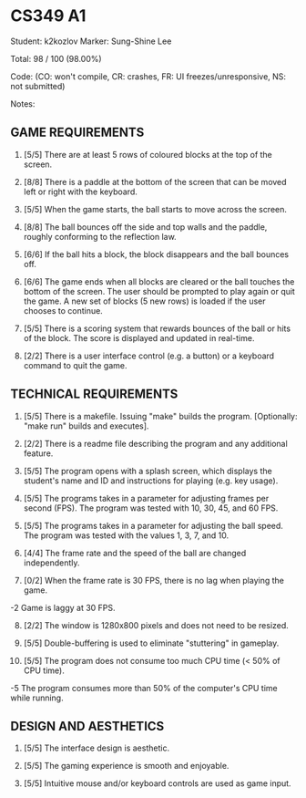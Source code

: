 # CS349 A1
Student: k2kozlov
Marker: Sung-Shine Lee


Total: 98 / 100 (98.00%)

Code: 
(CO: won't compile, CR: crashes, FR: UI freezes/unresponsive, NS: not submitted)


Notes:   

## GAME REQUIREMENTS

1. [5/5] There are at least 5 rows of coloured blocks at the top of the screen.


2. [8/8] There is a paddle at the bottom of the screen that can be moved left or right with the keyboard.


3. [5/5] When the game starts, the ball starts to move across the screen.


4. [8/8] The ball bounces off the side and top walls and the paddle, roughly conforming to the reflection law.


5. [6/6] If the ball hits a block, the block disappears and the ball bounces off.


6. [6/6] The game ends when all blocks are cleared or the ball touches the bottom of the screen. The user should be prompted to play again or quit the game. A new set of blocks (5 new rows) is loaded if the user chooses to continue.

7. [5/5] There is a scoring system that rewards bounces of the ball or hits of the block. The score is displayed and updated in real-time.


8. [2/2] There is a user interface control (e.g. a button) or a keyboard command to quit the game.


## TECHNICAL REQUIREMENTS

1. [5/5] There is a makefile. Issuing "make" builds the program. [Optionally: "make run" builds and executes].


2. [2/2] There is a readme file describing the program and any additional feature.


3. [5/5] The program opens with a splash screen, which displays the student's name and ID and instructions for playing (e.g. key usage).


4. [5/5] The programs takes in a parameter for adjusting frames per second (FPS). The program was tested with 10, 30, 45, and 60 FPS.


5. [5/5] The programs takes in a parameter for adjusting the ball speed. The program was tested with the values 1, 3, 7, and 10.


6. [4/4] The frame rate and the speed of the ball are changed independently.

7. [0/2] When the frame rate is 30 FPS, there is no lag when playing the game.

-2 Game is laggy at 30 FPS.

8. [2/2] The window is 1280x800 pixels and does not need to be resized.

9. [5/5] Double-buffering is used to eliminate "stuttering" in gameplay.

10. [5/5] The program does not consume too much CPU time (< 50% of CPU time).

-5 The program consumes more than 50% of the computer's CPU time while running.

## DESIGN AND AESTHETICS

1. [5/5] The interface design is aesthetic.

2. [5/5] The gaming experience is smooth and enjoyable.

3. [5/5] Intuitive mouse and/or keyboard controls are used as game input.
